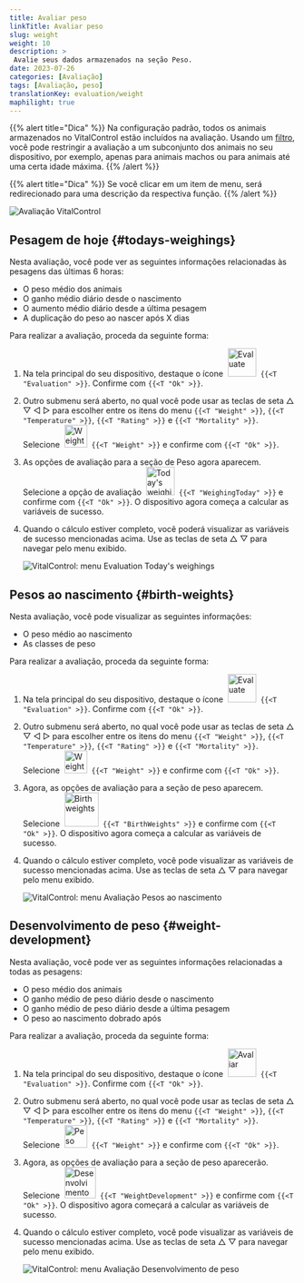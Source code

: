 ```yaml
---
title: Avaliar peso
linkTitle: Avaliar peso
slug: weight
weight: 10
description: >
 Avalie seus dados armazenados na seção Peso.
date: 2023-07-26
categories: [Avaliação]
tags: [Avaliação, peso]
translationKey: evaluation/weight
maphilight: true
---
```

{{% alert title="Dica" %}}
Na configuração padrão, todos os animais armazenados no VitalControl estão incluídos na avaliação. Usando um [filtro](../../filter/), você pode restringir a avaliação a um subconjunto dos animais no seu dispositivo, por exemplo, apenas para animais machos ou para animais até uma certa idade máxima.
{{% /alert %}}

{{% alert title="Dica" %}}
Se você clicar em um item de menu, será redirecionado para uma descrição da respectiva função.
{{% /alert %}}

<img src="../images/imagemap.png" alt="Avaliação VitalControl" title="Peso" usemap="#workmap" class="maphilight" />

<map name="workmap">
   <area shape="rect" coords="3,40,116,160" alt="Pesagem de hoje" title="Avalie os valores de peso dos seus animais registrados com o VitalControl no dia atual&#10;Clique do mouse: para a documentação" href="/pt/docs/evaluation/weight/#todays-weighings">
   <area shape="rect" coords="116,40,238,160" alt="Pesos de nascimento" title="Avalie seus pesos de nascimento armazenados&#10;Clique do mouse: para a documentação" href="/pt/docs/evaluation/weight/#birth-weights">
   <area shape="rect" coords="3,160,116,279" alt="Desenvolvimento de peso" title="Avalie o desenvolvimento de peso dos seus animais&#10;Clique do mouse: para a documentação" href="/pt/docs/evaluation/weight/#weight-development">

   <area shape="rect" coords="150,282,238,319" alt="Filtro" title="Defina um filtro&#10;Clique do mouse: para a documentação" href="/pt/docs/filter">
   <area shape="rect" coords="2,282,95,319" alt="Voltar" title="Voltar um nível&#10;Clique do mouse: para a documentação" href="/pt/docs/evaluation/">
</map>

## Pesagem de hoje {#todays-weighings}
Nesta avaliação, você pode ver as seguintes informações relacionadas às pesagens das últimas 6 horas:
- O peso médio dos animais
- O ganho médio diário desde o nascimento
- O aumento médio diário desde a última pesagem
- A duplicação do peso ao nascer após X dias

Para realizar a avaliação, proceda da seguinte forma:

1. Na tela principal do seu dispositivo, destaque o ícone &nbsp;<img src="/icons/main/evaluation.svg" width="50" align="bottom" alt="Evaluate" />&nbsp; `{{<T "Evaluation" >}}`. Confirme com `{{<T "Ok" >}}`.

2. Outro submenu será aberto, no qual você pode usar as teclas de seta △ ▽ ◁ ▷ para escolher entre os itens do menu `{{<T "Weight" >}}`, `{{<T "Temperature" >}}`, `{{<T "Rating" >}}` e `{{<T "Mortality" >}}`. Selecione &nbsp;<img src="/icons/evaluation/weight.svg" width="40" align="bottom" alt="Weight" />&nbsp; `{{<T "Weight" >}}` e confirme com `{{<T "Ok" >}}`.

3. As opções de avaliação para a seção de Peso agora aparecem. Selecione a opção de avaliação &nbsp;<img src="/icons/evaluation/weighingtoday.svg" width="50" align="bottom" alt="Today's weighing" />&nbsp; `{{<T "WeighingToday" >}}` e confirme com `{{<T "Ok" >}}`. O dispositivo agora começa a calcular as variáveis de sucesso.

4. Quando o cálculo estiver completo, você poderá visualizar as variáveis de sucesso mencionadas acima. Use as teclas de seta △ ▽ para navegar pelo menu exibido.

   ![VitalControl: menu Evaluation Today's weighings](../images/todaysweighings.png "Evaluate Today's weighings")

## Pesos ao nascimento {#birth-weights}
Nesta avaliação, você pode visualizar as seguintes informações:
- O peso médio ao nascimento
- As classes de peso

Para realizar a avaliação, proceda da seguinte forma:

1. Na tela principal do seu dispositivo, destaque o ícone &nbsp;<img src="/icons/main/evaluation.svg" width="50" align="bottom" alt="Evaluate" />&nbsp; `{{<T "Evaluation" >}}`. Confirme com `{{<T "Ok" >}}`.

2. Outro submenu será aberto, no qual você pode usar as teclas de seta △ ▽ ◁ ▷ para escolher entre os itens do menu `{{<T "Weight" >}}`, `{{<T "Temperature" >}}`, `{{<T "Rating" >}}` e `{{<T "Mortality" >}}`. Selecione &nbsp;<img src="/icons/evaluation/weight.svg" width="40" align="bottom" alt="Weight" />&nbsp; `{{<T "Weight" >}}` e confirme com `{{<T "Ok" >}}`.

3. Agora, as opções de avaliação para a seção de peso aparecem. Selecione &nbsp;<img src="/icons/evaluation/birthweights.svg" width="60" align="bottom" alt="Birth weights" />&nbsp; `{{<T "BirthWeights" >}}` e confirme com `{{<T "Ok" >}}`. O dispositivo agora começa a calcular as variáveis de sucesso.

4. Quando o cálculo estiver completo, você pode visualizar as variáveis de sucesso mencionadas acima. Use as teclas de seta △ ▽ para navegar pelo menu exibido.

   ![VitalControl: menu Avaliação Pesos ao nascimento](../images/birthweights.png "Avaliar Pesos ao nascimento")

## Desenvolvimento de peso {#weight-development}

Nesta avaliação, você pode ver as seguintes informações relacionadas a todas as pesagens:
- O peso médio dos animais
- O ganho médio de peso diário desde o nascimento
- O ganho médio de peso diário desde a última pesagem
- O peso ao nascimento dobrado após

Para realizar a avaliação, proceda da seguinte forma:

1. Na tela principal do seu dispositivo, destaque o ícone &nbsp;<img src="/icons/main/evaluation.svg" width="50" align="bottom" alt="Avaliar" />&nbsp; `{{<T "Evaluation" >}}`. Confirme com `{{<T "Ok" >}}`.

2. Outro submenu será aberto, no qual você pode usar as teclas de seta △ ▽ ◁ ▷ para escolher entre os itens do menu `{{<T "Weight" >}}`, `{{<T "Temperature" >}}`, `{{<T "Rating" >}}` e `{{<T "Mortality" >}}`. Selecione &nbsp;<img src="/icons/evaluation/weight.svg" width="40" align="bottom" alt="Peso" />&nbsp; `{{<T "Weight" >}}` e confirme com `{{<T "Ok" >}}`.

3. Agora, as opções de avaliação para a seção de peso aparecerão. Selecione &nbsp;<img src="/icons/evaluation/weightdevelopment.svg" width="55" align="bottom" alt="Desenvolvimento de peso" />&nbsp; `{{<T "WeightDevelopment" >}}` e confirme com `{{<T "Ok" >}}`. O dispositivo agora começará a calcular as variáveis de sucesso.

4. Quando o cálculo estiver completo, você pode visualizar as variáveis de sucesso mencionadas acima. Use as teclas de seta △ ▽ para navegar pelo menu exibido.

   ![VitalControl: menu Avaliação Desenvolvimento de peso](../images/weightdevelopment.png "Avaliar Desenvolvimento de peso")
